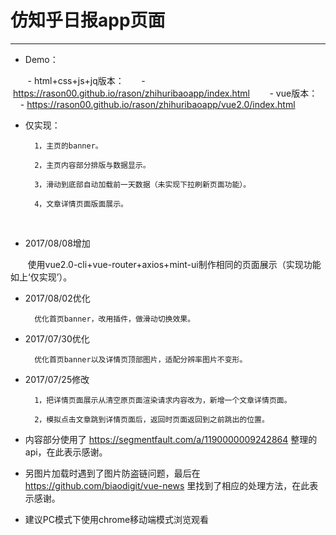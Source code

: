 # 仿知乎日报app页面

---

- Demo：

        - html+css+js+jq版本：
        - https://rason00.github.io/rason/zhihuribaoapp/index.html
        - vue版本：
        - https://rason00.github.io/rason/zhihuribaoapp/vue2.0/index.html  

- 仅实现：

        1，主页的banner。
        
        2，主页内容部分排版与数据显示。
        
        3，滑动到底部自动加载前一天数据（未实现下拉刷新页面功能）。
        
        4，文章详情页面版面展示。
        
- 2017/08/08增加

        使用vue2.0-cli+vue-router+axios+mint-ui制作相同的页面展示（实现功能如上‘仅实现’）。

- 2017/08/02优化

        优化首页banner，改用插件，做滑动切换效果。

- 2017/07/30优化

        优化首页banner以及详情页顶部图片，适配分辨率图片不变形。

- 2017/07/25修改

        1，把详情页面展示从清空原页面渲染请求内容改为，新增一个文章详情页面。
        
        2，模拟点击文章跳到详情页面后，返回时页面返回到之前跳出的位置。

- 内容部分使用了 https://segmentfault.com/a/1190000009242864 整理的api，在此表示感谢。 

- 另图片加载时遇到了图片防盗链问题，最后在 https://github.com/biaodigit/vue-news 里找到了相应的处理方法，在此表示感谢。

- 建议PC模式下使用chrome移动端模式浏览观看
